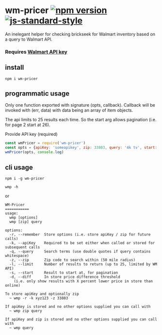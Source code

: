 # wm-pricer   [![npm version](https://badge.fury.io/js/wm-pricer.svg)](http://badge.fury.io/js/wm-pricer)   [![js-standard-style](https://img.shields.io/badge/code%20style-standard-brightgreen.svg?style=flat)](https://github.com/feross/standard)

An inelegant helper for checking brickseek for Walmart inventory based on a query to Walmart API.

### Requires [Walmart API key](https://developer.walmartlabs.com/member)

## install
`npm i wm-pricer`

## programmatic usage

Only one function exported with signature (opts, callback). Callback will be invoked with (err, data) with data being an array of item objects.

The api limits to 25 results each time. So the start arg allows pagination (i.e. for page 2 start at 26).

Provide API key (required)
```javascript
const wmPricer = require('wm-pricer')
const opts = {apiKey: 'someapikey', zip: 33803, query: '4k tv', start: 1}
wmPricer(opts, console.log)
```

## cli usage
`npm i -g wm-pricer`

`wmp -h`

or

```
WM-Pricer
===========
usage:
  wmp [options]
  wmp [zip] query

options:
  -r, --remember  Store options (i.e. store apiKey / zip for future calls)
  -k, --apiKey    Required to be set either when called or stored for subsequent calls
  -q, --query     Search terms (use double quotes if query contains whitespace)
  -z, --zip       Zip code to search within (50 mile radius)
  -l, --limit     Number of results to return (up to 25, limited by WM API)
  -s, --start     Result to start at, for pagination
  -d, --diff      In store price difference threshold
    (i.e. only show results with X percent lower price in store than online)

To store apiKey and optionally zip
  ~ wmp -r -k xyz123 -z 33803

If apiKey is stored and no other options supplied you can call with
  ~ wmp zip query

If apiKey and zip is stored and no other options supplied you can call with
  ~ wmp query
```
